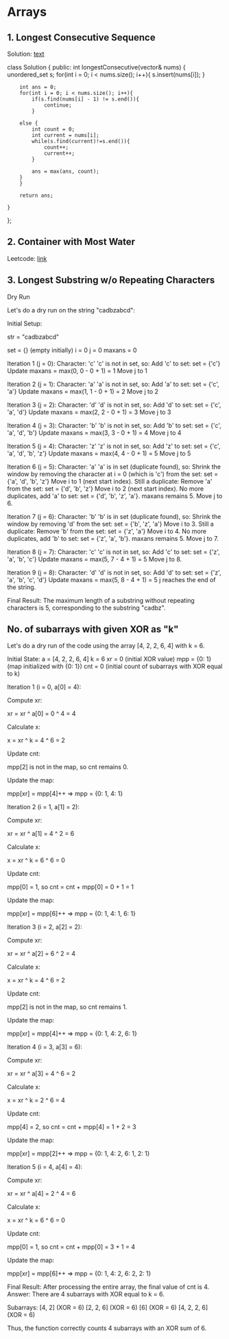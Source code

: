 # Arrays

## 1. Longest Consecutive Sequence

Solution: [text](https://www.youtube.com/watch?v=CBFn7zWMOBQ)

class Solution {
public:
    int longestConsecutive(vector<int>& nums) {
        unordered_set<int> s;
        for(int i = 0; i < nums.size(); i++){
            s.insert(nums[i]);
        }

        int ans = 0;
        for(int i = 0; i < nums.size(); i++){
            if(s.find(nums[i] - 1) != s.end()){
                continue;
            }

        else {
            int count = 0;
            int current = nums[i];
            while(s.find(current)!=s.end()){
                count++;
                current++;
            }

            ans = max(ans, count);
        }
        }

        return ans;

    }
};

## 2. Container with Most Water

Leetcode: [link](https://leetcode.com/problems/container-with-most-water/)



## 3. Longest Substring w/o Repeating Characters

Dry Run 

Let's do a dry run on the string "cadbzabcd":

Initial Setup:

str = "cadbzabcd"

set = {} (empty initially)
i = 0
j = 0
maxans = 0

Iteration 1 (j = 0):
Character: 'c'
'c' is not in set, so:
Add 'c' to set: set = {'c'}
Update maxans = max(0, 0 - 0 + 1) = 1
Move j to 1

Iteration 2 (j = 1):
Character: 'a'
'a' is not in set, so:
Add 'a' to set: set = {'c', 'a'}
Update maxans = max(1, 1 - 0 + 1) = 2
Move j to 2

Iteration 3 (j = 2):
Character: 'd'
'd' is not in set, so:
Add 'd' to set: set = {'c', 'a', 'd'}
Update maxans = max(2, 2 - 0 + 1) = 3
Move j to 3

Iteration 4 (j = 3):
Character: 'b'
'b' is not in set, so:
Add 'b' to set: set = {'c', 'a', 'd', 'b'}
Update maxans = max(3, 3 - 0 + 1) = 4
Move j to 4

Iteration 5 (j = 4):
Character: 'z'
'z' is not in set, so:
Add 'z' to set: set = {'c', 'a', 'd', 'b', 'z'}
Update maxans = max(4, 4 - 0 + 1) = 5
Move j to 5

Iteration 6 (j = 5):
Character: 'a'
'a' is in set (duplicate found), so:
Shrink the window by removing the character at i = 0 (which is 'c') from the set: set = {'a', 'd', 'b', 'z'}
Move i to 1 (next start index).
Still a duplicate: Remove 'a' from the set: set = {'d', 'b', 'z'}
Move i to 2 (next start index).
No more duplicates, add 'a' to set: set = {'d', 'b', 'z', 'a'}.
maxans remains 5.
Move j to 6.

Iteration 7 (j = 6):
Character: 'b'
'b' is in set (duplicate found), so:
Shrink the window by removing 'd' from the set: set = {'b', 'z', 'a'}
Move i to 3.
Still a duplicate: Remove 'b' from the set: set = {'z', 'a'}
Move i to 4.
No more duplicates, add 'b' to set: set = {'z', 'a', 'b'}.
maxans remains 5.
Move j to 7.

Iteration 8 (j = 7):
Character: 'c'
'c' is not in set, so:
Add 'c' to set: set = {'z', 'a', 'b', 'c'}
Update maxans = max(5, 7 - 4 + 1) = 5
Move j to 8.

Iteration 9 (j = 8):
Character: 'd'
'd' is not in set, so:
Add 'd' to set: set = {'z', 'a', 'b', 'c', 'd'}
Update maxans = max(5, 8 - 4 + 1) = 5
j reaches the end of the string.

Final Result:
The maximum length of a substring without repeating characters is 5, corresponding to the substring "cadbz".


## No. of subarrays with given XOR as "k"

Let's do a dry run of the code using the array [4, 2, 2, 6, 4] with k = 6.

Initial State:
a = [4, 2, 2, 6, 4]
k = 6
xr = 0 (initial XOR value)
mpp = {0: 1} (map initialized with {0: 1})
cnt = 0 (initial count of subarrays with XOR equal to k)

Iteration 1 (i = 0, a[0] = 4):

Compute xr:

xr = xr ^ a[0] = 0 ^ 4 = 4

Calculate x:

x = xr ^ k = 4 ^ 6 = 2

Update cnt:

mpp[2] is not in the map, so cnt remains 0.

Update the map:

mpp[xr] = mpp[4]++ => mpp = {0: 1, 4: 1}


Iteration 2 (i = 1, a[1] = 2):

Compute xr:

xr = xr ^ a[1] = 4 ^ 2 = 6

Calculate x:

x = xr ^ k = 6 ^ 6 = 0

Update cnt:

mpp[0] = 1, so cnt = cnt + mpp[0] = 0 + 1 = 1

Update the map:

mpp[xr] = mpp[6]++ => mpp = {0: 1, 4: 1, 6: 1}



Iteration 3 (i = 2, a[2] = 2):

Compute xr:

xr = xr ^ a[2] = 6 ^ 2 = 4

Calculate x:

x = xr ^ k = 4 ^ 6 = 2

Update cnt:

mpp[2] is not in the map, so cnt remains 1.

Update the map:

mpp[xr] = mpp[4]++ => mpp = {0: 1, 4: 2, 6: 1}



Iteration 4 (i = 3, a[3] = 6):

Compute xr:

xr = xr ^ a[3] = 4 ^ 6 = 2

Calculate x:

x = xr ^ k = 2 ^ 6 = 4

Update cnt:

mpp[4] = 2, so cnt = cnt + mpp[4] = 1 + 2 = 3

Update the map:

mpp[xr] = mpp[2]++ => mpp = {0: 1, 4: 2, 6: 1, 2: 1}



Iteration 5 (i = 4, a[4] = 4):

Compute xr:

xr = xr ^ a[4] = 2 ^ 4 = 6

Calculate x:

x = xr ^ k = 6 ^ 6 = 0

Update cnt:

mpp[0] = 1, so cnt = cnt + mpp[0] = 3 + 1 = 4

Update the map:

mpp[xr] = mpp[6]++ => mpp = {0: 1, 4: 2, 6: 2, 2: 1}

Final Result:
After processing the entire array, the final value of cnt is 4.
Answer: There are 4 subarrays with XOR equal to k = 6.

Subarrays:
[4, 2] (XOR = 6)
[2, 2, 6] (XOR = 6)
[6] (XOR = 6)
[4, 2, 2, 6] (XOR = 6)

Thus, the function correctly counts 4 subarrays with an XOR sum of 6.






